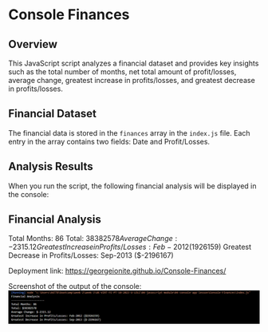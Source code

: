 
# Console Finances

## Overview

This JavaScript script analyzes a financial dataset and provides key insights such as the total number of months, net total amount of profit/losses, average change, greatest increase in profits/losses, and greatest decrease in profits/losses.

## Financial Dataset

The financial data is stored in the `finances` array in the `index.js` file. Each entry in the array contains two fields: Date and Profit/Losses.

## Analysis Results

When you run the script, the following financial analysis will be displayed in the console:

Financial Analysis
---------------------
Total Months: 86
Total: $38382578
Average Change: -2315.12
Greatest Increase in Profits/Losses: Feb-2012 ($1926159)
Greatest Decrease in Profits/Losses: Sep-2013 ($-2196167)

Deployment link: 
https://georgeionite.github.io/Console-Finances/

Screenshot of the output of the console: 
![Alt Text](images/Console%20Output.png)
